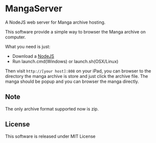 MangaServer
===========

A NodeJS web server for Manga archive hosting.

This software provide a simple way to browser the Manga archive on computer.

What you need is just:

 * Download a [NodeJS](http://nodejs.org/)
 * Run launch.cmd(Windows) or launch.sh(OSX/Linux)

Then visit `http://[your host]:808` on your iPad, you can browser to the directory the manga archive is store and just click the archive file. The manga should be popup and you can browser the manga directly.

Note
----
The only archive format supported now is zip.


License
----
This software is released under MIT License
